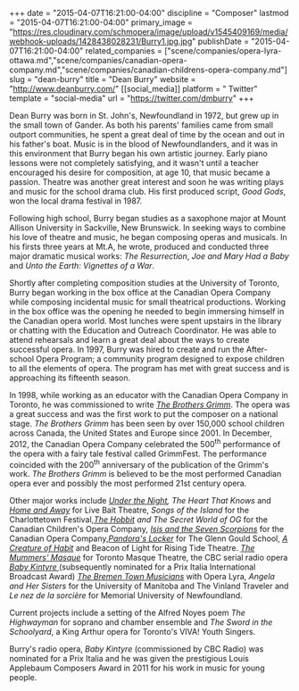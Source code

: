 +++
date = "2015-04-07T16:21:00-04:00"
discipline = "Composer"
lastmod = "2015-04-07T16:21:00-04:00"
primary_image = "https://res.cloudinary.com/schmopera/image/upload/v1545409169/media/webhook-uploads/1428438028231/Burry1.jpg.jpg"
publishDate = "2015-04-07T16:21:00-04:00"
related_companies = ["scene/companies/opera-lyra-ottawa.md","scene/companies/canadian-opera-company.md","scene/companies/canadian-childrens-opera-company.md"]
slug = "dean-burry"
title = "Dean Burry"
website = "http://www.deanburry.com/"
[[social_media]]
platform = " Twitter"
template = "social-media"
url = "https://twitter.com/dmburry"
+++

<p>
	Dean Burry was born in St. John's, Newfoundland in 1972, but grew up in the small town of Gander. As both his parents' families came from small outport communities, he spent a great deal of time by the ocean and out in his father's boat. Music is in the blood of Newfoundlanders, and it was in this environment that Burry began his own artistic journey. Early piano lessons were not completely satisfying, and it wasn't until a teacher encouraged his desire for composition, at age 10, that music became a passion. Theatre was another great interest and soon he was writing plays and music for the school drama club. His first produced script, <em>Good Gods</em>, won the local drama festival in 1987.
</p>
<p>
	Following high school, Burry began studies as a saxophone major at Mount Allison University in Sackville, New Brunswick. In seeking ways to combine his love of theatre and music, he began composing operas and musicals. In his firsts three years at Mt.A, he wrote, produced and conducted three major dramatic musical works: <em>The Resurrection</em>, <em>Joe and Mary Had a Baby</em> and <em>Unto the Earth: Vignettes of a War</em>.
</p>
<p>
	 Shortly after completing composition studies at the University of Toronto, Burry began working in the box office at the Canadian Opera Company while composing incidental music for small theatrical productions. Working in the box office was the opening he needed to begin immersing himself in the Canadian opera world. Most lunches were spent upstairs in the library or chatting with the Education and Outreach Coordinator. He was able to attend rehearsals and learn a great deal about the ways to create successful opera. In 1997, Burry was hired to create and run the After-school Opera Program; a community program designed to expose children to all the elements of opera. The program has met with great success and is approaching its fifteenth season.
</p>
<p>
	 In 1998, while working as an educator with the Canadian Opera Company in Toronto, he was commissioned to write <a href="http://deanburry.squarespace.com/the-brothers-grimm/"><em>The Brothers Grimm</em></a>. The opera was a great success and was the first work to put the composer on a national stage. <em>The Brothers Grimm</em> has been seen by over 150,000 school children across Canada, the United States and Europe since 2001. In December, 2012, the Canadian Opera Company celebrated the 500<sup>th</sup> performance of the opera with a fairy tale festival called GrimmFest. The performance coincided with the 200<sup>th</sup> anniversary of the publication of the Grimm's work. <em>The</em> <em>Brothers Grimm</em> is believed to be the most performed Canadian opera ever and possibly the most performed 21st century opera.
</p>
<p>
	 Other major works include <em><a href="http://deanburry.squarespace.com/under-the-night/">Under the Night</a>, The Heart That Knows</em> and <em><a href="http://deanburry.squarespace.com/home-and-away/">Home and Away</a></em> for Live Bait Theatre, <em>Songs of the Island</em> for the Charlottetown Festival,<em><a href="http://deanburry.squarespace.com/the-hobbit/">The Hobbit</a> and The Secret World of OG </em>for the Canadian Children's Opera Company<em>, <a href="http://deanburry.squarespace.com/isis-and-the-seven-scorpions/">Isis and the Seven Scorpions</a></em> for the Canadian Opera Company,<a href="http://deanburry.squarespace.com/pandoras-locker/"><em>Pandora's Locker</em></a> for The Glenn Gould School, <a href="http://deanburry.squarespace.com/a-creature-of-habit/"><em>A Creature of Habit</em></a> and Beacon of Light for Rising Tide Theatre. <a href="http://deanburry.squarespace.com/the-mummers-masque/"><em>The Mummers' Masque</em></a> for Toronto Masque Theatre, the CBC serial radio opera <a href="http://deanburry.squarespace.com/baby-kintyre/"><em>Baby Kintyre</em> </a>(subsequently nominated for a Prix Italia International Broadcast Award) <a href="http://deanburry.squarespace.com/the-bremen-town-musicians/"><em>The Bremen Town Musicians</em></a> with Opera Lyra, <em>Angela and Her Sisters</em> for the University of Manitoba and The Vinland Traveler and <em>Le nez de la sorcière</em> for Memorial University of Newfoundland.
</p>
<p>
	 Current projects include a setting of the Alfred Noyes poem <em>The Highwayman</em> for soprano and chamber ensemble and <em>The Sword in the Schoolyard</em>, a King Arthur opera for Toronto's VIVA! Youth Singers.
</p>
<p>
	 Burry's radio opera, <em>Baby Kintyre</em> (commissioned by CBC Radio) was nominated for a Prix Italia and he was given the prestigious Louis Applebaum Composers Award in 2011 for his work in music for young people.
</p>
